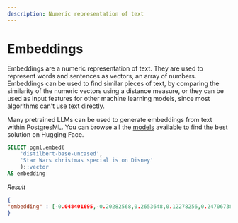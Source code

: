 ```yaml
---
description: Numeric representation of text
---
```


# Embeddings

Embeddings are a numeric representation of text. They are used to represent words and sentences as vectors, an array of numbers. Embeddings can be used to find similar pieces of text, by comparing the similarity of the numeric vectors using a distance measure, or they can be used as input features for other machine learning models, since most algorithms can't use text directly.

Many pretrained LLMs can be used to generate embeddings from text within PostgresML. You can browse all the [models](https://huggingface.co/models?library=sentence-transformers) available to find the best solution on Hugging Face.

```sql
SELECT pgml.embed(
    'distilbert-base-uncased', 
    'Star Wars christmas special is on Disney'
    )::vector 
AS embedding
```

_Result_

```json
{
"embedding" : [-0.048401695,-0.20282568,0.2653648,0.12278256,0.24706738, ...]
}
```
